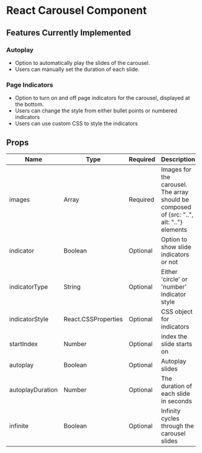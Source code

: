 # React Carousel Component

## Features Currently Implemented
### Autoplay
- Option to automatically play the slides of the carousel. 
- Users can manually set the duration of each slide.
### Page Indicators
- Option to turn on and off page indicators for the carousel, displayed at the bottom.
- Users can change the style from either bullet points or numbered indicators
- Users can use custom CSS to style the indicators
## Props

| Name             | Type                | Required | Description                                                                              | Default  |
|------------------|---------------------|----------|------------------------------------------------------------------------------------------|----------|
| images           | Array               | Required | Images for the carousel. The array should be composed of {src: "..", alt: ".."} elements |          |
| indicator        | Boolean             | Optional | Option to show slide indicators or not                                                   | False    |
| indicatorType    | String              | Optional | Either 'circle' or 'number' indicator style                                              | 'circle' |
| indicatorStyle   | React.CSSProperties | Optional | CSS object for indicators                                                                |          |
| startIndex       | Number              | Optional | index the slide starts on                                                                | 0        |
| autoplay         | Boolean             | Optional | Autoplay slides                                                                          | False    |
| autoplayDuration | Number              | Optional | The duration of each slide in seconds                                                    | 2        |
| infinite         | Boolean             | Optional | Infinity cycles through the carousel slides                                              | True     |